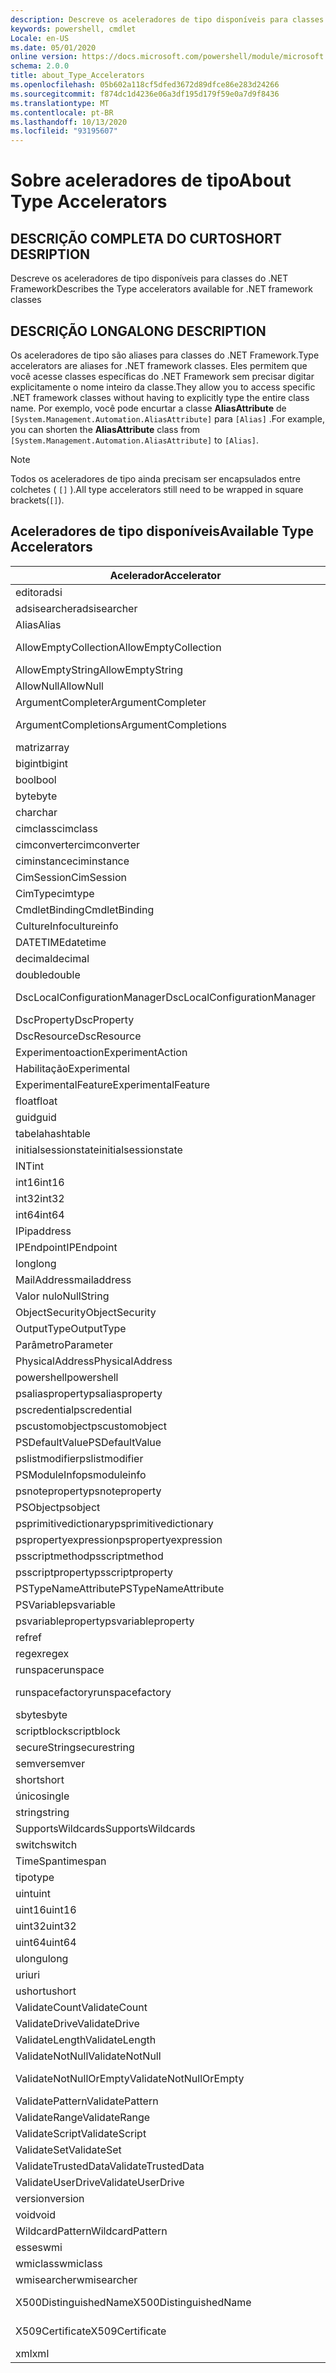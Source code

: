 ```yaml
---
description: Descreve os aceleradores de tipo disponíveis para classes do .NET Framework
keywords: powershell, cmdlet
Locale: en-US
ms.date: 05/01/2020
online version: https://docs.microsoft.com/powershell/module/microsoft.powershell.core/about/about_type_accelerators?view=powershell-6.0&WT.mc_id=ps-gethelp
schema: 2.0.0
title: about_Type_Accelerators
ms.openlocfilehash: 05b602a118cf5dfed3672d89dfce86e283d24266
ms.sourcegitcommit: f874dc1d4236e06a3df195d179f59e0a7d9f8436
ms.translationtype: MT
ms.contentlocale: pt-BR
ms.lasthandoff: 10/13/2020
ms.locfileid: "93195607"
---
```

# <a name="about-type-accelerators"></a><span data-ttu-id="de8e6-104">Sobre aceleradores de tipo</span><span class="sxs-lookup"><span data-stu-id="de8e6-104">About Type Accelerators</span></span>

## <a name="short-desription"></a><span data-ttu-id="de8e6-105">DESCRIÇÃO COMPLETA DO CURTO</span><span class="sxs-lookup"><span data-stu-id="de8e6-105">SHORT DESRIPTION</span></span>
<span data-ttu-id="de8e6-106">Descreve os aceleradores de tipo disponíveis para classes do .NET Framework</span><span class="sxs-lookup"><span data-stu-id="de8e6-106">Describes the Type accelerators available for .NET framework classes</span></span>

## <a name="long-description"></a><span data-ttu-id="de8e6-107">DESCRIÇÃO LONGA</span><span class="sxs-lookup"><span data-stu-id="de8e6-107">LONG DESCRIPTION</span></span>

<span data-ttu-id="de8e6-108">Os aceleradores de tipo são aliases para classes do .NET Framework.</span><span class="sxs-lookup"><span data-stu-id="de8e6-108">Type accelerators are aliases for .NET framework classes.</span></span> <span data-ttu-id="de8e6-109">Eles permitem que você acesse classes específicas do .NET Framework sem precisar digitar explicitamente o nome inteiro da classe.</span><span class="sxs-lookup"><span data-stu-id="de8e6-109">They allow you to access specific .NET framework classes without having to explicitly type the entire class name.</span></span> <span data-ttu-id="de8e6-110">Por exemplo, você pode encurtar a classe **AliasAttribute** de `[System.Management.Automation.AliasAttribute]` para `[Alias]` .</span><span class="sxs-lookup"><span data-stu-id="de8e6-110">For example, you can shorten the **AliasAttribute** class from `[System.Management.Automation.AliasAttribute]` to `[Alias]`.</span></span>

> [!NOTE]
> <span data-ttu-id="de8e6-111">Todos os aceleradores de tipo ainda precisam ser encapsulados entre colchetes ( `[]` ).</span><span class="sxs-lookup"><span data-stu-id="de8e6-111">All type accelerators still need to be wrapped in square brackets(`[]`).</span></span>

## <a name="available-type-accelerators"></a><span data-ttu-id="de8e6-112">Aceleradores de tipo disponíveis</span><span class="sxs-lookup"><span data-stu-id="de8e6-112">Available Type Accelerators</span></span>

|        <span data-ttu-id="de8e6-113">Acelerador</span><span class="sxs-lookup"><span data-stu-id="de8e6-113">Accelerator</span></span>          |                           <span data-ttu-id="de8e6-114">Nome Completo da Classe</span><span class="sxs-lookup"><span data-stu-id="de8e6-114">Full Class Name</span></span>                           |
|---------------------------- | ------------------------------------------------------------------- |
|<span data-ttu-id="de8e6-115">editor</span><span class="sxs-lookup"><span data-stu-id="de8e6-115">adsi</span></span>                         | <span data-ttu-id="de8e6-116">System. DirectoryServices. DirectoryEntry</span><span class="sxs-lookup"><span data-stu-id="de8e6-116">System.DirectoryServices.DirectoryEntry</span></span>                             |
|<span data-ttu-id="de8e6-117">adsisearcher</span><span class="sxs-lookup"><span data-stu-id="de8e6-117">adsisearcher</span></span>                 | <span data-ttu-id="de8e6-118">System. DirectoryServices. DirectorySearcher</span><span class="sxs-lookup"><span data-stu-id="de8e6-118">System.DirectoryServices.DirectorySearcher</span></span>                          |
|<span data-ttu-id="de8e6-119">Alias</span><span class="sxs-lookup"><span data-stu-id="de8e6-119">Alias</span></span>                        | <span data-ttu-id="de8e6-120">System. Management. Automation. AliasAttribute</span><span class="sxs-lookup"><span data-stu-id="de8e6-120">System.Management.Automation.AliasAttribute</span></span>                         |
|<span data-ttu-id="de8e6-121">AllowEmptyCollection</span><span class="sxs-lookup"><span data-stu-id="de8e6-121">AllowEmptyCollection</span></span>         | <span data-ttu-id="de8e6-122">System. Management. Automation. AllowEmptyCollectionAttribute</span><span class="sxs-lookup"><span data-stu-id="de8e6-122">System.Management.Automation.AllowEmptyCollectionAttribute</span></span>          |
|<span data-ttu-id="de8e6-123">AllowEmptyString</span><span class="sxs-lookup"><span data-stu-id="de8e6-123">AllowEmptyString</span></span>             | <span data-ttu-id="de8e6-124">System. Management. Automation. AllowEmptyStringAttribute</span><span class="sxs-lookup"><span data-stu-id="de8e6-124">System.Management.Automation.AllowEmptyStringAttribute</span></span>              |
|<span data-ttu-id="de8e6-125">AllowNull</span><span class="sxs-lookup"><span data-stu-id="de8e6-125">AllowNull</span></span>                    | <span data-ttu-id="de8e6-126">System. Management. Automation. AllowNullAttribute</span><span class="sxs-lookup"><span data-stu-id="de8e6-126">System.Management.Automation.AllowNullAttribute</span></span>                     |
|<span data-ttu-id="de8e6-127">ArgumentCompleter</span><span class="sxs-lookup"><span data-stu-id="de8e6-127">ArgumentCompleter</span></span>            | <span data-ttu-id="de8e6-128">System. Management. Automation. ArgumentCompleterAttribute</span><span class="sxs-lookup"><span data-stu-id="de8e6-128">System.Management.Automation.ArgumentCompleterAttribute</span></span>             |
|<span data-ttu-id="de8e6-129">ArgumentCompletions</span><span class="sxs-lookup"><span data-stu-id="de8e6-129">ArgumentCompletions</span></span>          | <span data-ttu-id="de8e6-130">System. Management. Automation. ArgumentCompletionsAttribute</span><span class="sxs-lookup"><span data-stu-id="de8e6-130">System.Management.Automation.ArgumentCompletionsAttribute</span></span>           |
|<span data-ttu-id="de8e6-131">matriz</span><span class="sxs-lookup"><span data-stu-id="de8e6-131">array</span></span>                        | <span data-ttu-id="de8e6-132">System.Array</span><span class="sxs-lookup"><span data-stu-id="de8e6-132">System.Array</span></span>                                                        |
|<span data-ttu-id="de8e6-133">bigint</span><span class="sxs-lookup"><span data-stu-id="de8e6-133">bigint</span></span>                       | <span data-ttu-id="de8e6-134">System. Numerics. BigInteger</span><span class="sxs-lookup"><span data-stu-id="de8e6-134">System.Numerics.BigInteger</span></span>                                          |
|<span data-ttu-id="de8e6-135">bool</span><span class="sxs-lookup"><span data-stu-id="de8e6-135">bool</span></span>                         | <span data-ttu-id="de8e6-136">System.Boolean</span><span class="sxs-lookup"><span data-stu-id="de8e6-136">System.Boolean</span></span>                                                      |
|<span data-ttu-id="de8e6-137">byte</span><span class="sxs-lookup"><span data-stu-id="de8e6-137">byte</span></span>                         | <span data-ttu-id="de8e6-138">System.Byte</span><span class="sxs-lookup"><span data-stu-id="de8e6-138">System.Byte</span></span>                                                         |
|<span data-ttu-id="de8e6-139">char</span><span class="sxs-lookup"><span data-stu-id="de8e6-139">char</span></span>                         | <span data-ttu-id="de8e6-140">System.Char</span><span class="sxs-lookup"><span data-stu-id="de8e6-140">System.Char</span></span>                                                         |
|<span data-ttu-id="de8e6-141">cimclass</span><span class="sxs-lookup"><span data-stu-id="de8e6-141">cimclass</span></span>                     | <span data-ttu-id="de8e6-142">Microsoft. Management. Infrastructure. CimClass</span><span class="sxs-lookup"><span data-stu-id="de8e6-142">Microsoft.Management.Infrastructure.CimClass</span></span>                        |
|<span data-ttu-id="de8e6-143">cimconverter</span><span class="sxs-lookup"><span data-stu-id="de8e6-143">cimconverter</span></span>                 | <span data-ttu-id="de8e6-144">Microsoft. Management. Infrastructure. CimConverter</span><span class="sxs-lookup"><span data-stu-id="de8e6-144">Microsoft.Management.Infrastructure.CimConverter</span></span>                    |
|<span data-ttu-id="de8e6-145">ciminstance</span><span class="sxs-lookup"><span data-stu-id="de8e6-145">ciminstance</span></span>                  | <span data-ttu-id="de8e6-146">Microsoft. Management. Infrastructure. CimInstance</span><span class="sxs-lookup"><span data-stu-id="de8e6-146">Microsoft.Management.Infrastructure.CimInstance</span></span>                     |
|<span data-ttu-id="de8e6-147">CimSession</span><span class="sxs-lookup"><span data-stu-id="de8e6-147">CimSession</span></span>                   | <span data-ttu-id="de8e6-148">Microsoft.Management.Infrastructure.CimSession</span><span class="sxs-lookup"><span data-stu-id="de8e6-148">Microsoft.Management.Infrastructure.CimSession</span></span>                      |
|<span data-ttu-id="de8e6-149">CimType</span><span class="sxs-lookup"><span data-stu-id="de8e6-149">cimtype</span></span>                      | <span data-ttu-id="de8e6-150">Microsoft. Management. Infrastructure. CimType</span><span class="sxs-lookup"><span data-stu-id="de8e6-150">Microsoft.Management.Infrastructure.CimType</span></span>                         |
|<span data-ttu-id="de8e6-151">CmdletBinding</span><span class="sxs-lookup"><span data-stu-id="de8e6-151">CmdletBinding</span></span>                | <span data-ttu-id="de8e6-152">System. Management. Automation. CmdletBindingAttribute</span><span class="sxs-lookup"><span data-stu-id="de8e6-152">System.Management.Automation.CmdletBindingAttribute</span></span>                 |
|<span data-ttu-id="de8e6-153">CultureInfo</span><span class="sxs-lookup"><span data-stu-id="de8e6-153">cultureinfo</span></span>                  | <span data-ttu-id="de8e6-154">System. Globalization. CultureInfo</span><span class="sxs-lookup"><span data-stu-id="de8e6-154">System.Globalization.CultureInfo</span></span>                                    |
|<span data-ttu-id="de8e6-155">DATETIME</span><span class="sxs-lookup"><span data-stu-id="de8e6-155">datetime</span></span>                     | <span data-ttu-id="de8e6-156">System.DateTime</span><span class="sxs-lookup"><span data-stu-id="de8e6-156">System.DateTime</span></span>                                                     |
|<span data-ttu-id="de8e6-157">decimal</span><span class="sxs-lookup"><span data-stu-id="de8e6-157">decimal</span></span>                      | <span data-ttu-id="de8e6-158">System.Decimal</span><span class="sxs-lookup"><span data-stu-id="de8e6-158">System.Decimal</span></span>                                                      |
|<span data-ttu-id="de8e6-159">double</span><span class="sxs-lookup"><span data-stu-id="de8e6-159">double</span></span>                       | <span data-ttu-id="de8e6-160">System.Double</span><span class="sxs-lookup"><span data-stu-id="de8e6-160">System.Double</span></span>                                                       |
|<span data-ttu-id="de8e6-161">DscLocalConfigurationManager</span><span class="sxs-lookup"><span data-stu-id="de8e6-161">DscLocalConfigurationManager</span></span> | <span data-ttu-id="de8e6-162">System. Management. Automation. DscLocalConfigurationManagerAttribute</span><span class="sxs-lookup"><span data-stu-id="de8e6-162">System.Management.Automation.DscLocalConfigurationManagerAttribute</span></span>  |
|<span data-ttu-id="de8e6-163">DscProperty</span><span class="sxs-lookup"><span data-stu-id="de8e6-163">DscProperty</span></span>                  | <span data-ttu-id="de8e6-164">System. Management. Automation. DscPropertyAttribute</span><span class="sxs-lookup"><span data-stu-id="de8e6-164">System.Management.Automation.DscPropertyAttribute</span></span>                   |
|<span data-ttu-id="de8e6-165">DscResource</span><span class="sxs-lookup"><span data-stu-id="de8e6-165">DscResource</span></span>                  | <span data-ttu-id="de8e6-166">System. Management. Automation. DscResourceAttribute</span><span class="sxs-lookup"><span data-stu-id="de8e6-166">System.Management.Automation.DscResourceAttribute</span></span>                   |
|<span data-ttu-id="de8e6-167">Experimentoaction</span><span class="sxs-lookup"><span data-stu-id="de8e6-167">ExperimentAction</span></span>             | <span data-ttu-id="de8e6-168">System. Management. Automation. Experimentoaction</span><span class="sxs-lookup"><span data-stu-id="de8e6-168">System.Management.Automation.ExperimentAction</span></span>                       |
|<span data-ttu-id="de8e6-169">Habilitação</span><span class="sxs-lookup"><span data-stu-id="de8e6-169">Experimental</span></span>                 | <span data-ttu-id="de8e6-170">System. Management. Automation. ExperimentalAttribute</span><span class="sxs-lookup"><span data-stu-id="de8e6-170">System.Management.Automation.ExperimentalAttribute</span></span>                  |
|<span data-ttu-id="de8e6-171">ExperimentalFeature</span><span class="sxs-lookup"><span data-stu-id="de8e6-171">ExperimentalFeature</span></span>          | <span data-ttu-id="de8e6-172">System. Management. Automation. ExperimentalFeature</span><span class="sxs-lookup"><span data-stu-id="de8e6-172">System.Management.Automation.ExperimentalFeature</span></span>                    |
|<span data-ttu-id="de8e6-173">float</span><span class="sxs-lookup"><span data-stu-id="de8e6-173">float</span></span>                        | <span data-ttu-id="de8e6-174">System.Single</span><span class="sxs-lookup"><span data-stu-id="de8e6-174">System.Single</span></span>                                                       |
|<span data-ttu-id="de8e6-175">guid</span><span class="sxs-lookup"><span data-stu-id="de8e6-175">guid</span></span>                         | <span data-ttu-id="de8e6-176">System.Guid</span><span class="sxs-lookup"><span data-stu-id="de8e6-176">System.Guid</span></span>                                                         |
|<span data-ttu-id="de8e6-177">tabela</span><span class="sxs-lookup"><span data-stu-id="de8e6-177">hashtable</span></span>                    | <span data-ttu-id="de8e6-178">System.Collections.Hashtable</span><span class="sxs-lookup"><span data-stu-id="de8e6-178">System.Collections.Hashtable</span></span>                                        |
|<span data-ttu-id="de8e6-179">initialsessionstate</span><span class="sxs-lookup"><span data-stu-id="de8e6-179">initialsessionstate</span></span>          | <span data-ttu-id="de8e6-180">System.Management.Automation.Runspaces.InitialSessionState</span><span class="sxs-lookup"><span data-stu-id="de8e6-180">System.Management.Automation.Runspaces.InitialSessionState</span></span>          |
|<span data-ttu-id="de8e6-181">INT</span><span class="sxs-lookup"><span data-stu-id="de8e6-181">int</span></span>                          | <span data-ttu-id="de8e6-182">System.Int32</span><span class="sxs-lookup"><span data-stu-id="de8e6-182">System.Int32</span></span>                                                        |
|<span data-ttu-id="de8e6-183">int16</span><span class="sxs-lookup"><span data-stu-id="de8e6-183">int16</span></span>                        | <span data-ttu-id="de8e6-184">System.Int16</span><span class="sxs-lookup"><span data-stu-id="de8e6-184">System.Int16</span></span>                                                        |
|<span data-ttu-id="de8e6-185">int32</span><span class="sxs-lookup"><span data-stu-id="de8e6-185">int32</span></span>                        | <span data-ttu-id="de8e6-186">System.Int32</span><span class="sxs-lookup"><span data-stu-id="de8e6-186">System.Int32</span></span>                                                        |
|<span data-ttu-id="de8e6-187">int64</span><span class="sxs-lookup"><span data-stu-id="de8e6-187">int64</span></span>                        | <span data-ttu-id="de8e6-188">System.Int64</span><span class="sxs-lookup"><span data-stu-id="de8e6-188">System.Int64</span></span>                                                        |
|<span data-ttu-id="de8e6-189">IP</span><span class="sxs-lookup"><span data-stu-id="de8e6-189">ipaddress</span></span>                    | <span data-ttu-id="de8e6-190">System .net. IPAddress</span><span class="sxs-lookup"><span data-stu-id="de8e6-190">System.Net.IPAddress</span></span>                                                |
|<span data-ttu-id="de8e6-191">IPEndpoint</span><span class="sxs-lookup"><span data-stu-id="de8e6-191">IPEndpoint</span></span>                   | <span data-ttu-id="de8e6-192">System .net. IPEndPoint</span><span class="sxs-lookup"><span data-stu-id="de8e6-192">System.Net.IPEndPoint</span></span>                                               |
|<span data-ttu-id="de8e6-193">long</span><span class="sxs-lookup"><span data-stu-id="de8e6-193">long</span></span>                         | <span data-ttu-id="de8e6-194">System.Int64</span><span class="sxs-lookup"><span data-stu-id="de8e6-194">System.Int64</span></span>                                                        |
|<span data-ttu-id="de8e6-195">MailAddress</span><span class="sxs-lookup"><span data-stu-id="de8e6-195">mailaddress</span></span>                  | <span data-ttu-id="de8e6-196">System .net. mail. MailAddress</span><span class="sxs-lookup"><span data-stu-id="de8e6-196">System.Net.Mail.MailAddress</span></span>                                         |
|<span data-ttu-id="de8e6-197">Valor nulo</span><span class="sxs-lookup"><span data-stu-id="de8e6-197">NullString</span></span>                   | <span data-ttu-id="de8e6-198">System. Management. Automation. Language. NullString</span><span class="sxs-lookup"><span data-stu-id="de8e6-198">System.Management.Automation.Language.NullString</span></span>                    |
|<span data-ttu-id="de8e6-199">ObjectSecurity</span><span class="sxs-lookup"><span data-stu-id="de8e6-199">ObjectSecurity</span></span>               | <span data-ttu-id="de8e6-200">System. Security. AccessControl. ObjectSecurity</span><span class="sxs-lookup"><span data-stu-id="de8e6-200">System.Security.AccessControl.ObjectSecurity</span></span>                        |
|<span data-ttu-id="de8e6-201">OutputType</span><span class="sxs-lookup"><span data-stu-id="de8e6-201">OutputType</span></span>                   | <span data-ttu-id="de8e6-202">System. Management. Automation. OutputTypeAttribute</span><span class="sxs-lookup"><span data-stu-id="de8e6-202">System.Management.Automation.OutputTypeAttribute</span></span>                    |
|<span data-ttu-id="de8e6-203">Parâmetro</span><span class="sxs-lookup"><span data-stu-id="de8e6-203">Parameter</span></span>                    | <span data-ttu-id="de8e6-204">System. Management. Automation. ParameterAttribute</span><span class="sxs-lookup"><span data-stu-id="de8e6-204">System.Management.Automation.ParameterAttribute</span></span>                     |
|<span data-ttu-id="de8e6-205">PhysicalAddress</span><span class="sxs-lookup"><span data-stu-id="de8e6-205">PhysicalAddress</span></span>              | <span data-ttu-id="de8e6-206">System .net. NetworkInformation. PhysicalAddress</span><span class="sxs-lookup"><span data-stu-id="de8e6-206">System.Net.NetworkInformation.PhysicalAddress</span></span>                       |
|<span data-ttu-id="de8e6-207">powershell</span><span class="sxs-lookup"><span data-stu-id="de8e6-207">powershell</span></span>                   | <span data-ttu-id="de8e6-208">System. Management. Automation. PowerShell</span><span class="sxs-lookup"><span data-stu-id="de8e6-208">System.Management.Automation.PowerShell</span></span>                             |
|<span data-ttu-id="de8e6-209">psaliasproperty</span><span class="sxs-lookup"><span data-stu-id="de8e6-209">psaliasproperty</span></span>              | <span data-ttu-id="de8e6-210">System. Management. Automation. PSAliasProperty</span><span class="sxs-lookup"><span data-stu-id="de8e6-210">System.Management.Automation.PSAliasProperty</span></span>                        |
|<span data-ttu-id="de8e6-211">pscredential</span><span class="sxs-lookup"><span data-stu-id="de8e6-211">pscredential</span></span>                 | <span data-ttu-id="de8e6-212">System. Management. Automation. PSCredential</span><span class="sxs-lookup"><span data-stu-id="de8e6-212">System.Management.Automation.PSCredential</span></span>                           |
|<span data-ttu-id="de8e6-213">pscustomobject</span><span class="sxs-lookup"><span data-stu-id="de8e6-213">pscustomobject</span></span>               | <span data-ttu-id="de8e6-214">System. Management. Automation. PSObject</span><span class="sxs-lookup"><span data-stu-id="de8e6-214">System.Management.Automation.PSObject</span></span>                               |
|<span data-ttu-id="de8e6-215">PSDefaultValue</span><span class="sxs-lookup"><span data-stu-id="de8e6-215">PSDefaultValue</span></span>               | <span data-ttu-id="de8e6-216">System.Management.Automation.PSDefaultValueAttribute</span><span class="sxs-lookup"><span data-stu-id="de8e6-216">System.Management.Automation.PSDefaultValueAttribute</span></span>                |
|<span data-ttu-id="de8e6-217">pslistmodifier</span><span class="sxs-lookup"><span data-stu-id="de8e6-217">pslistmodifier</span></span>               | <span data-ttu-id="de8e6-218">System. Management. Automation. PSListModifier</span><span class="sxs-lookup"><span data-stu-id="de8e6-218">System.Management.Automation.PSListModifier</span></span>                         |
|<span data-ttu-id="de8e6-219">PSModuleInfo</span><span class="sxs-lookup"><span data-stu-id="de8e6-219">psmoduleinfo</span></span>                 | <span data-ttu-id="de8e6-220">System. Management. Automation. PSModuleInfo</span><span class="sxs-lookup"><span data-stu-id="de8e6-220">System.Management.Automation.PSModuleInfo</span></span>                           |
|<span data-ttu-id="de8e6-221">psnoteproperty</span><span class="sxs-lookup"><span data-stu-id="de8e6-221">psnoteproperty</span></span>               | <span data-ttu-id="de8e6-222">System. Management. Automation. PSNoteProperty</span><span class="sxs-lookup"><span data-stu-id="de8e6-222">System.Management.Automation.PSNoteProperty</span></span>                         |
|<span data-ttu-id="de8e6-223">PSObject</span><span class="sxs-lookup"><span data-stu-id="de8e6-223">psobject</span></span>                     | <span data-ttu-id="de8e6-224">System. Management. Automation. PSObject</span><span class="sxs-lookup"><span data-stu-id="de8e6-224">System.Management.Automation.PSObject</span></span>                               |
|<span data-ttu-id="de8e6-225">psprimitivedictionary</span><span class="sxs-lookup"><span data-stu-id="de8e6-225">psprimitivedictionary</span></span>        | <span data-ttu-id="de8e6-226">System. Management. Automation. PSPrimitiveDictionary</span><span class="sxs-lookup"><span data-stu-id="de8e6-226">System.Management.Automation.PSPrimitiveDictionary</span></span>                  |
|<span data-ttu-id="de8e6-227">pspropertyexpression</span><span class="sxs-lookup"><span data-stu-id="de8e6-227">pspropertyexpression</span></span>         | <span data-ttu-id="de8e6-228">Microsoft. PowerShell. Commands. PSPropertyExpression</span><span class="sxs-lookup"><span data-stu-id="de8e6-228">Microsoft.PowerShell.Commands.PSPropertyExpression</span></span>                  |
|<span data-ttu-id="de8e6-229">psscriptmethod</span><span class="sxs-lookup"><span data-stu-id="de8e6-229">psscriptmethod</span></span>               | <span data-ttu-id="de8e6-230">System. Management. Automation. PSScriptMethod</span><span class="sxs-lookup"><span data-stu-id="de8e6-230">System.Management.Automation.PSScriptMethod</span></span>                         |
|<span data-ttu-id="de8e6-231">psscriptproperty</span><span class="sxs-lookup"><span data-stu-id="de8e6-231">psscriptproperty</span></span>             | <span data-ttu-id="de8e6-232">System. Management. Automation. PSScriptProperty</span><span class="sxs-lookup"><span data-stu-id="de8e6-232">System.Management.Automation.PSScriptProperty</span></span>                       |
|<span data-ttu-id="de8e6-233">PSTypeNameAttribute</span><span class="sxs-lookup"><span data-stu-id="de8e6-233">PSTypeNameAttribute</span></span>          | <span data-ttu-id="de8e6-234">System. Management. Automation. PSTypeNameAttribute</span><span class="sxs-lookup"><span data-stu-id="de8e6-234">System.Management.Automation.PSTypeNameAttribute</span></span>                    |
|<span data-ttu-id="de8e6-235">PSVariable</span><span class="sxs-lookup"><span data-stu-id="de8e6-235">psvariable</span></span>                   | <span data-ttu-id="de8e6-236">System. Management. Automation. PSVariable</span><span class="sxs-lookup"><span data-stu-id="de8e6-236">System.Management.Automation.PSVariable</span></span>                             |
|<span data-ttu-id="de8e6-237">psvariableproperty</span><span class="sxs-lookup"><span data-stu-id="de8e6-237">psvariableproperty</span></span>           | <span data-ttu-id="de8e6-238">System. Management. Automation. PSVariableProperty</span><span class="sxs-lookup"><span data-stu-id="de8e6-238">System.Management.Automation.PSVariableProperty</span></span>                     |
|<span data-ttu-id="de8e6-239">ref</span><span class="sxs-lookup"><span data-stu-id="de8e6-239">ref</span></span>                          | <span data-ttu-id="de8e6-240">System. Management. Automation. PSReference</span><span class="sxs-lookup"><span data-stu-id="de8e6-240">System.Management.Automation.PSReference</span></span>                            |
|<span data-ttu-id="de8e6-241">regex</span><span class="sxs-lookup"><span data-stu-id="de8e6-241">regex</span></span>                        | <span data-ttu-id="de8e6-242">System.Text.RegularExpressions.Regex</span><span class="sxs-lookup"><span data-stu-id="de8e6-242">System.Text.RegularExpressions.Regex</span></span>                                |
|<span data-ttu-id="de8e6-243">runspace</span><span class="sxs-lookup"><span data-stu-id="de8e6-243">runspace</span></span>                     | <span data-ttu-id="de8e6-244">System. Management. Automation. Runspaces. runspace</span><span class="sxs-lookup"><span data-stu-id="de8e6-244">System.Management.Automation.Runspaces.Runspace</span></span>                     |
|<span data-ttu-id="de8e6-245">runspacefactory</span><span class="sxs-lookup"><span data-stu-id="de8e6-245">runspacefactory</span></span>              | <span data-ttu-id="de8e6-246">System. Management. Automation. Runspaces. RunspaceFactory</span><span class="sxs-lookup"><span data-stu-id="de8e6-246">System.Management.Automation.Runspaces.RunspaceFactory</span></span>              |
|<span data-ttu-id="de8e6-247">sbyte</span><span class="sxs-lookup"><span data-stu-id="de8e6-247">sbyte</span></span>                        | <span data-ttu-id="de8e6-248">System.SByte</span><span class="sxs-lookup"><span data-stu-id="de8e6-248">System.SByte</span></span>                                                        |
|<span data-ttu-id="de8e6-249">scriptblock</span><span class="sxs-lookup"><span data-stu-id="de8e6-249">scriptblock</span></span>                  | <span data-ttu-id="de8e6-250">System. Management. Automation. ScriptBlock</span><span class="sxs-lookup"><span data-stu-id="de8e6-250">System.Management.Automation.ScriptBlock</span></span>                            |
|<span data-ttu-id="de8e6-251">secureString</span><span class="sxs-lookup"><span data-stu-id="de8e6-251">securestring</span></span>                 | <span data-ttu-id="de8e6-252">System.Security.SecureString</span><span class="sxs-lookup"><span data-stu-id="de8e6-252">System.Security.SecureString</span></span>                                        |
|<span data-ttu-id="de8e6-253">semver</span><span class="sxs-lookup"><span data-stu-id="de8e6-253">semver</span></span>                       | <span data-ttu-id="de8e6-254">System. Management. Automation. SemanticVersion</span><span class="sxs-lookup"><span data-stu-id="de8e6-254">System.Management.Automation.SemanticVersion</span></span>                        |
|<span data-ttu-id="de8e6-255">short</span><span class="sxs-lookup"><span data-stu-id="de8e6-255">short</span></span>                        | <span data-ttu-id="de8e6-256">System.Int16</span><span class="sxs-lookup"><span data-stu-id="de8e6-256">System.Int16</span></span>                                                        |
|<span data-ttu-id="de8e6-257">único</span><span class="sxs-lookup"><span data-stu-id="de8e6-257">single</span></span>                       | <span data-ttu-id="de8e6-258">System.Single</span><span class="sxs-lookup"><span data-stu-id="de8e6-258">System.Single</span></span>                                                       |
|<span data-ttu-id="de8e6-259">string</span><span class="sxs-lookup"><span data-stu-id="de8e6-259">string</span></span>                       | <span data-ttu-id="de8e6-260">System.String</span><span class="sxs-lookup"><span data-stu-id="de8e6-260">System.String</span></span>                                                       |
|<span data-ttu-id="de8e6-261">SupportsWildcards</span><span class="sxs-lookup"><span data-stu-id="de8e6-261">SupportsWildcards</span></span>            | <span data-ttu-id="de8e6-262">System. Management. Automation. SupportsWildcardsAttribute</span><span class="sxs-lookup"><span data-stu-id="de8e6-262">System.Management.Automation.SupportsWildcardsAttribute</span></span>             |
|<span data-ttu-id="de8e6-263">switch</span><span class="sxs-lookup"><span data-stu-id="de8e6-263">switch</span></span>                       | <span data-ttu-id="de8e6-264">System.Management.Automation.SwitchParameter</span><span class="sxs-lookup"><span data-stu-id="de8e6-264">System.Management.Automation.SwitchParameter</span></span>                        |
|<span data-ttu-id="de8e6-265">TimeSpan</span><span class="sxs-lookup"><span data-stu-id="de8e6-265">timespan</span></span>                     | <span data-ttu-id="de8e6-266">System.TimeSpan</span><span class="sxs-lookup"><span data-stu-id="de8e6-266">System.TimeSpan</span></span>                                                     |
|<span data-ttu-id="de8e6-267">tipo</span><span class="sxs-lookup"><span data-stu-id="de8e6-267">type</span></span>                         | <span data-ttu-id="de8e6-268">System.Type</span><span class="sxs-lookup"><span data-stu-id="de8e6-268">System.Type</span></span>                                                         |
|<span data-ttu-id="de8e6-269">uint</span><span class="sxs-lookup"><span data-stu-id="de8e6-269">uint</span></span>                         | <span data-ttu-id="de8e6-270">System.UInt32</span><span class="sxs-lookup"><span data-stu-id="de8e6-270">System.UInt32</span></span>                                                       |
|<span data-ttu-id="de8e6-271">uint16</span><span class="sxs-lookup"><span data-stu-id="de8e6-271">uint16</span></span>                       | <span data-ttu-id="de8e6-272">System.UInt16</span><span class="sxs-lookup"><span data-stu-id="de8e6-272">System.UInt16</span></span>                                                       |
|<span data-ttu-id="de8e6-273">uint32</span><span class="sxs-lookup"><span data-stu-id="de8e6-273">uint32</span></span>                       | <span data-ttu-id="de8e6-274">System.UInt32</span><span class="sxs-lookup"><span data-stu-id="de8e6-274">System.UInt32</span></span>                                                       |
|<span data-ttu-id="de8e6-275">uint64</span><span class="sxs-lookup"><span data-stu-id="de8e6-275">uint64</span></span>                       | <span data-ttu-id="de8e6-276">System.UInt64</span><span class="sxs-lookup"><span data-stu-id="de8e6-276">System.UInt64</span></span>                                                       |
|<span data-ttu-id="de8e6-277">ulong</span><span class="sxs-lookup"><span data-stu-id="de8e6-277">ulong</span></span>                        | <span data-ttu-id="de8e6-278">System.UInt64</span><span class="sxs-lookup"><span data-stu-id="de8e6-278">System.UInt64</span></span>                                                       |
|<span data-ttu-id="de8e6-279">uri</span><span class="sxs-lookup"><span data-stu-id="de8e6-279">uri</span></span>                          | <span data-ttu-id="de8e6-280">System.Uri</span><span class="sxs-lookup"><span data-stu-id="de8e6-280">System.Uri</span></span>                                                          |
|<span data-ttu-id="de8e6-281">ushort</span><span class="sxs-lookup"><span data-stu-id="de8e6-281">ushort</span></span>                       | <span data-ttu-id="de8e6-282">System.UInt16</span><span class="sxs-lookup"><span data-stu-id="de8e6-282">System.UInt16</span></span>                                                       |
|<span data-ttu-id="de8e6-283">ValidateCount</span><span class="sxs-lookup"><span data-stu-id="de8e6-283">ValidateCount</span></span>                | <span data-ttu-id="de8e6-284">System. Management. Automation. ValidateCountAttribute</span><span class="sxs-lookup"><span data-stu-id="de8e6-284">System.Management.Automation.ValidateCountAttribute</span></span>                 |
|<span data-ttu-id="de8e6-285">ValidateDrive</span><span class="sxs-lookup"><span data-stu-id="de8e6-285">ValidateDrive</span></span>                | <span data-ttu-id="de8e6-286">System. Management. Automation. ValidateDriveAttribute</span><span class="sxs-lookup"><span data-stu-id="de8e6-286">System.Management.Automation.ValidateDriveAttribute</span></span>                 |
|<span data-ttu-id="de8e6-287">ValidateLength</span><span class="sxs-lookup"><span data-stu-id="de8e6-287">ValidateLength</span></span>               | <span data-ttu-id="de8e6-288">System. Management. Automation. ValidateLengthAttribute</span><span class="sxs-lookup"><span data-stu-id="de8e6-288">System.Management.Automation.ValidateLengthAttribute</span></span>                |
|<span data-ttu-id="de8e6-289">ValidateNotNull</span><span class="sxs-lookup"><span data-stu-id="de8e6-289">ValidateNotNull</span></span>              | <span data-ttu-id="de8e6-290">System. Management. Automation. ValidateNotNullAttribute</span><span class="sxs-lookup"><span data-stu-id="de8e6-290">System.Management.Automation.ValidateNotNullAttribute</span></span>               |
|<span data-ttu-id="de8e6-291">ValidateNotNullOrEmpty</span><span class="sxs-lookup"><span data-stu-id="de8e6-291">ValidateNotNullOrEmpty</span></span>       | <span data-ttu-id="de8e6-292">System. Management. Automation. ValidateNotNullOrEmptyAttribute</span><span class="sxs-lookup"><span data-stu-id="de8e6-292">System.Management.Automation.ValidateNotNullOrEmptyAttribute</span></span>        |
|<span data-ttu-id="de8e6-293">ValidatePattern</span><span class="sxs-lookup"><span data-stu-id="de8e6-293">ValidatePattern</span></span>              | <span data-ttu-id="de8e6-294">System. Management. Automation. ValidatePatternAttribute</span><span class="sxs-lookup"><span data-stu-id="de8e6-294">System.Management.Automation.ValidatePatternAttribute</span></span>               |
|<span data-ttu-id="de8e6-295">ValidateRange</span><span class="sxs-lookup"><span data-stu-id="de8e6-295">ValidateRange</span></span>                | <span data-ttu-id="de8e6-296">System. Management. Automation. ValidateRangeAttribute</span><span class="sxs-lookup"><span data-stu-id="de8e6-296">System.Management.Automation.ValidateRangeAttribute</span></span>                 |
|<span data-ttu-id="de8e6-297">ValidateScript</span><span class="sxs-lookup"><span data-stu-id="de8e6-297">ValidateScript</span></span>               | <span data-ttu-id="de8e6-298">System. Management. Automation. ValidateScriptAttribute</span><span class="sxs-lookup"><span data-stu-id="de8e6-298">System.Management.Automation.ValidateScriptAttribute</span></span>                |
|<span data-ttu-id="de8e6-299">ValidateSet</span><span class="sxs-lookup"><span data-stu-id="de8e6-299">ValidateSet</span></span>                  | <span data-ttu-id="de8e6-300">System. Management. Automation. ValidateSetAttribute</span><span class="sxs-lookup"><span data-stu-id="de8e6-300">System.Management.Automation.ValidateSetAttribute</span></span>                   |
|<span data-ttu-id="de8e6-301">ValidateTrustedData</span><span class="sxs-lookup"><span data-stu-id="de8e6-301">ValidateTrustedData</span></span>          | <span data-ttu-id="de8e6-302">System. Management. Automation. ValidateTrustedDataAttribute</span><span class="sxs-lookup"><span data-stu-id="de8e6-302">System.Management.Automation.ValidateTrustedDataAttribute</span></span>           |
|<span data-ttu-id="de8e6-303">ValidateUserDrive</span><span class="sxs-lookup"><span data-stu-id="de8e6-303">ValidateUserDrive</span></span>            | <span data-ttu-id="de8e6-304">System. Management. Automation. ValidateUserDriveAttribute</span><span class="sxs-lookup"><span data-stu-id="de8e6-304">System.Management.Automation.ValidateUserDriveAttribute</span></span>             |
|<span data-ttu-id="de8e6-305">version</span><span class="sxs-lookup"><span data-stu-id="de8e6-305">version</span></span>                      | <span data-ttu-id="de8e6-306">System.Version</span><span class="sxs-lookup"><span data-stu-id="de8e6-306">System.Version</span></span>                                                      |
|<span data-ttu-id="de8e6-307">void</span><span class="sxs-lookup"><span data-stu-id="de8e6-307">void</span></span>                         | <span data-ttu-id="de8e6-308">System.Void</span><span class="sxs-lookup"><span data-stu-id="de8e6-308">System.Void</span></span>                                                         |
|<span data-ttu-id="de8e6-309">WildcardPattern</span><span class="sxs-lookup"><span data-stu-id="de8e6-309">WildcardPattern</span></span>              | <span data-ttu-id="de8e6-310">System. Management. Automation. WildcardPattern</span><span class="sxs-lookup"><span data-stu-id="de8e6-310">System.Management.Automation.WildcardPattern</span></span>                        |
|<span data-ttu-id="de8e6-311">esses</span><span class="sxs-lookup"><span data-stu-id="de8e6-311">wmi</span></span>                          | <span data-ttu-id="de8e6-312">System. Management. ManagementObject</span><span class="sxs-lookup"><span data-stu-id="de8e6-312">System.Management.ManagementObject</span></span>                                  |
|<span data-ttu-id="de8e6-313">wmiclass</span><span class="sxs-lookup"><span data-stu-id="de8e6-313">wmiclass</span></span>                     | <span data-ttu-id="de8e6-314">System. Management. ManagementClass</span><span class="sxs-lookup"><span data-stu-id="de8e6-314">System.Management.ManagementClass</span></span>                                   |
|<span data-ttu-id="de8e6-315">wmisearcher</span><span class="sxs-lookup"><span data-stu-id="de8e6-315">wmisearcher</span></span>                  | <span data-ttu-id="de8e6-316">System. Management. ManagementObjectSearcher</span><span class="sxs-lookup"><span data-stu-id="de8e6-316">System.Management.ManagementObjectSearcher</span></span>                          |
|<span data-ttu-id="de8e6-317">X500DistinguishedName</span><span class="sxs-lookup"><span data-stu-id="de8e6-317">X500DistinguishedName</span></span>        | <span data-ttu-id="de8e6-318">System. Security. Cryptography. X509Certificates. X500DistinguishedName</span><span class="sxs-lookup"><span data-stu-id="de8e6-318">System.Security.Cryptography.X509Certificates.X500DistinguishedName</span></span> |
|<span data-ttu-id="de8e6-319">X509Certificate</span><span class="sxs-lookup"><span data-stu-id="de8e6-319">X509Certificate</span></span>              | <span data-ttu-id="de8e6-320">System. Security. Cryptography. X509Certificates. X509Certificate</span><span class="sxs-lookup"><span data-stu-id="de8e6-320">System.Security.Cryptography.X509Certificates.X509Certificate</span></span>       |
|<span data-ttu-id="de8e6-321">xml</span><span class="sxs-lookup"><span data-stu-id="de8e6-321">xml</span></span>                          | <span data-ttu-id="de8e6-322">System.Xml.XmlDocument</span><span class="sxs-lookup"><span data-stu-id="de8e6-322">System.Xml.XmlDocument</span></span>                                              |
